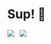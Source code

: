 # Sup! 👋

<div style="display: flex; flex-direction: row;">
<img class="img" height: 200px; width: 40%; align="center" src="https://github-readme-stats.vercel.app/api?username=michaelcalb&show_icons=true&theme=midnight-purple" />
&nbsp;
&nbsp;
<img class="img" height: 200px; width: 40%; align="center" src="https://github-readme-stats.vercel.app/api/top-langs?username=michaelcalb&theme=midnight-purple&layout=compact&langs_count=8" />
</div>
